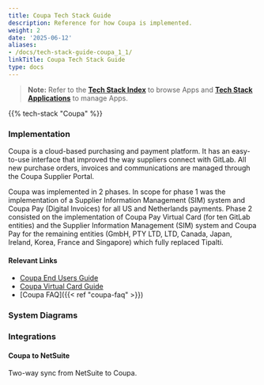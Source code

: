 ```yaml
---
title: Coupa Tech Stack Guide
description: Reference for how Coupa is implemented.
weight: 2
date: '2025-06-12'
aliases:
- /docs/tech-stack-guide-coupa_1_1/
linkTitle: Coupa Tech Stack Guide
type: docs
---
```


> **Note:** Refer to the **[Tech Stack Index](/handbook/business-technology/tech-stack/)** to browse Apps and **[Tech Stack Applications](/handbook/business-technology/tech-stack-applications/)** to manage Apps.

{{% tech-stack "Coupa" %}}

### Implementation

Coupa is a cloud-based purchasing and payment platform. It has an easy-to-use interface that improved the way suppliers connect with GitLab. All new purchase orders, invoices and communications are managed through the Coupa Supplier Portal.

Coupa was implemented in 2 phases. In scope for phase 1 was the implementation of a Supplier Information Management (SIM) system and Coupa Pay (Digital Invoices) for all US and Netherlands payments. Phase 2 consisted on the implementation of Coupa Pay Virtual Card (for ten GitLab entities) and the Supplier Information Management (SIM) system and Coupa Pay for the remaining entities (GmbH, PTY LTD, LTD, Canada, Japan, Ireland, Korea, France and Singapore) which fully replaced Tipalti.

#### Relevant Links

- [Coupa End Users Guide](/handbook/business-technology/enterprise-applications/guides/coupa-guide)
- [Coupa Virtual Card Guide](/handbook/business-technology/enterprise-applications/guides/coupa-virtual-cards/)
- [Coupa FAQ]({{< ref "coupa-faq" >}})

### System Diagrams

### Integrations

#### Coupa to NetSuite

Two-way sync from NetSuite to Coupa.
